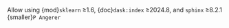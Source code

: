 Allow using {mod}`sklearn` ≥1.6, {doc}`dask:index` ≥2024.8, and `sphinx` ≥8.2.1 {smaller}`P Angerer`
